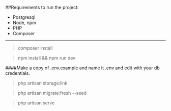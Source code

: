 ##Requirements to run the project:
- Postgresql
- Node, npm
- PHP
- Composer

----------------------------------------------------------

>composer install

>npm install && npm run dev

####Make a copy of .env.example and name it .env and edit with your db credentials.

>php artisan storage:link

>php artisan migrate:fresh --seed 

>php artisan serve
